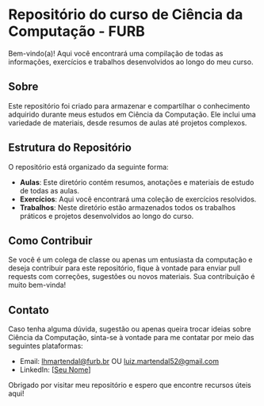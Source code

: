 # Repositório do curso de Ciência da Computação - FURB

Bem-vindo(a)! Aqui você encontrará uma compilação de todas as informações, exercícios e trabalhos desenvolvidos ao longo do meu curso.

## Sobre

Este repositório foi criado para armazenar e compartilhar o conhecimento adquirido durante meus estudos em Ciência da Computação. Ele inclui uma variedade de materiais, desde resumos de aulas até projetos complexos.

## Estrutura do Repositório

O repositório está organizado da seguinte forma:

- **Aulas**: Este diretório contém resumos, anotações e materiais de estudo de todas as aulas.
- **Exercícios**: Aqui você encontrará uma coleção de exercícios resolvidos.
- **Trabalhos**: Neste diretório estão armazenados todos os trabalhos práticos e projetos desenvolvidos ao longo do curso.

## Como Contribuir

Se você é um colega de classe ou apenas um entusiasta da computação e deseja contribuir para este repositório, fique à vontade para enviar pull requests com correções, sugestões ou novos materiais. Sua contribuição é muito bem-vinda!

## Contato

Caso tenha alguma dúvida, sugestão ou apenas queira trocar ideias sobre Ciência da Computação, sinta-se à vontade para me contatar por meio das seguintes plataformas:

- Email: lhmartendal@furb.br OU luiz.martendal52@gmail.com
- LinkedIn: [[Seu Nome](https://www.linkedin.com/in/luiz-henrique-martendal-17b61a269/)]

Obrigado por visitar meu repositório e espero que encontre recursos úteis aqui!
